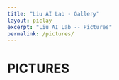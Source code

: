 ```yaml
---
title: "Liu AI Lab - Gallery"
layout: piclay
excerpt: "Liu AI Lab -- Pictures"
permalink: /pictures/
---
```


# PICTURES
